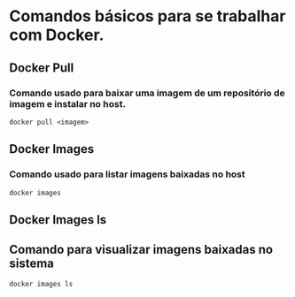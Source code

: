 # Comandos básicos para se trabalhar com Docker.

## Docker Pull

### Comando usado para baixar uma imagem de um repositório de imagem e instalar no host.

```
docker pull <imagem>
```

## Docker Images

### Comando usado para listar imagens baixadas no host

```
docker images
```

## Docker Images ls

## Comando para visualizar imagens baixadas no sistema

```
docker images ls
```